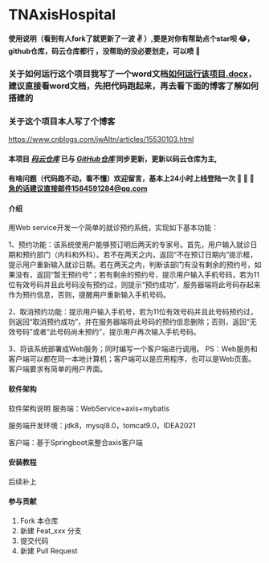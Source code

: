 # TNAxisHospital

#### 使用说明（看到有人fork了就更新了一波 :v: ）,要是对你有帮助点个star呗 :joy:，github仓库，码云仓库都行 ，没帮助的没必要划走，可以喷 :full_moon_with_face: 

### 关于如何运行这个项目我写了一个word文档[如何运行该项目.docx](https://gitee.com/jing3wen/TNAxisHospital/blob/master/%E5%A6%82%E4%BD%95%E8%BF%90%E8%A1%8C%E8%AF%A5%E9%A1%B9%E7%9B%AE.docx)，建议直接看word文档，先把代码跑起来，再去看下面的博客了解如何搭建的

### 关于这个项目本人写了个博客
https://www.cnblogs.com/jwAItn/articles/15530103.html

#### 本项目  [_码云仓库_](https://gitee.com/jing3wen/TNAxisHospital)  已与 [_GitHub仓库_](https://github.com/jing3wen/TNAxisHospital) 同步更新，更新以码云仓库为主, 
#### 有啥问题（代码跑不动，看不懂）欢迎留言，基本上24小时上线登陆一次 :full_moon_with_face:  :full_moon_with_face:  :full_moon_with_face: 急的话建议直接邮件1584591284@qq.com

#### 介绍
用Web service开发一个简单的就诊预约系统，实现如下基本功能：

1、预约功能：该系统使用户能够预订明后两天的专家号。首先，用户输入就诊日期和预约部门（内科和外科）。若不在两天之内，返回“不在预订日期内”提示框，提示用户重新输入就诊日期。若在两天之内，判断该部门有没有剩余的预约号，如果没有，返回“暂无预约号”；若有剩余的预约号，提示用户输入手机号码，若为11位有效号码并且此号码没有预约过，则提示“预约成功”，服务器端将此号码存起来作为预约信息，否则，提醒用户重新输入手机号码。

2、取消预约功能：提示用户输入手机号，若为11位有效号码并且此号码预约过，则返回“取消预约成功”，并在服务器端将此号码的预约信息删除；否则，返回“无效号码”或者“此号码尚未预约”，提示用户再次输入手机号码。

3、将该系统部署成Web服务；同时编写一个客户端进行调用。
PS：Web服务和客户端可以都在同一本地计算机；客户端可以是应用程序，也可以是Web页面。客户端要求有简单的用户界面。

#### 软件架构
软件架构说明
服务端：WebService+axis+mybatis

服务端开发环境：jdk8，mysql8.0，tomcat9.0，IDEA2021

客户端：基于Springboot来整合axis客户端

#### 安装教程

后续补上

#### 参与贡献

1.  Fork 本仓库
2.  新建 Feat_xxx 分支
3.  提交代码
4.  新建 Pull Request
